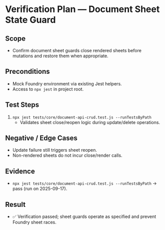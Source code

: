 # Verification Plan — Document Sheet State Guard

## Scope
- Confirm document sheet guards close rendered sheets before mutations and restore them when appropriate.

## Preconditions
- Mock Foundry environment via existing Jest helpers.
- Access to `npx jest` in project root.

## Test Steps
1. `npx jest tests/core/document-api-crud.test.js --runTestsByPath`
   - Validates sheet close/reopen logic during update/delete operations.

## Negative / Edge Cases
- Update failure still triggers sheet reopen.
- Non-rendered sheets do not incur close/render calls.

## Evidence
- `npx jest tests/core/document-api-crud.test.js --runTestsByPath` → pass (run on 2025-09-17).

## Result
- ✅ Verification passed; sheet guards operate as specified and prevent Foundry sheet races.
